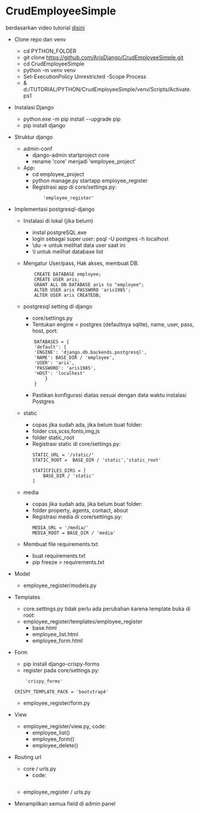 # CrudEmployeeSimple
berdasarkan video tutorial [disini](https://www.youtube.com/watch?v=N6jzspc2kds&list=PLVZjE_PlezICSdGDkJOvZyaMJ9qq5GM91&index=11&t=1598s)

- Clone repo dan venv
    - cd PYTHON_FOLDER
    - git clone https://github.com/ArisDjango/CrudEmployeeSimple.git
    - cd CrudEmployeeSimple
    - python -m venv venv
    - Set-ExecutionPolicy Unrestricted -Scope Process
    - & d:/TUTORIAL/PYTHON/CrudEmployeeSimple/venv/Scripts/Activate.ps1

- Instalasi Django
    - python.exe -m pip install --upgrade pip
    - pip install django


- Struktur django
    - admin-conf
        - django-admin startproject core
        - rename 'core' menjadi 'employee_project'
    - App:
        - cd employee_project
        - python manage.py startapp employee_register 
        - Registrasi app di core/settings.py:
            ```
                'employee_register'
            ```
- Implementasi postgresql-django
    - Instalasi di lokal (jika belum)
        - instal postgreSQL.exe
        - login sebagai super user: psql -U postgres -h localhost
        - \du -> untuk melihat data user saat ini
        - \l untuk melihat database list
    - Mengatur User/pass, Hak akses, membuat DB.
        ```
            CREATE DATABASE employee;
            CREATE USER aris;
            GRANT ALL ON DATABASE aris to "employee";
            ALTER USER aris PASSWORD 'aris1985';
            ALTER USER aris CREATEDB;
        ```
    - postgresql setting di django
        - core/settings.py
        - Tentukan engine = postgres (defaultnya sqlite), name, user, pass, host, port: 
        ```
            DATABASES = {
            'default': {
            'ENGINE': 'django.db.backends.postgresql',
            'NAME': BASE_DIR / 'employee',
            'USER': 'aris',
            'PASSWORD': 'aris1985',
            'HOST': 'localhost'
                }
            }
        ```
        - Pastikan konfigurasi diatas sesuai dengan data waktu instalasi Postgres

    - static
        - copas jika sudah ada, jika belum buat folder:
        - folder css,scss,fonts,img,js
        - folder static_root
        - Registrasi static di core/settings.py:
            ```
            STATIC_URL = '/static/'
            STATIC_ROOT =  BASE_DIR / 'static','static_root'

            STATICFILES_DIRS = [
                BASE_DIR / 'static'
            ]
            ```

    - media
        - copas jika sudah ada, jika belum buat folder:
        - folder property, agents, contact, about
        - Registrasi media di core/settings.py:
            ```
            MEDIA_URL = '/media/'
            MEDIA_ROOT = BASE_DIR / 'media'
            ```

    - Membuat file requirements.txt
        - buat requirements.txt
        - pip freeze > requirements.txt
- Model
    - employee_register/models.py


- Templates
    - core.settings.py tidak perlu ada perubahan karena template buka di root:
        <!-- - Pastikan 'bootstrap4' sudah teregister
        - `'DIRS': ['templates'],` -->
    - employee_register/templates/employee_register
        - base.html
        - employee_list.html
        - employee_form.html

- Form
    - pip install django-crispy-forms
    - register pada core/settings.py:
    ```
        'crispy_forms'
    ```
    `CRISPY_TEMPLATE_PACK = 'bootstrap4'`
    - employee_register/form.py
- View
    - employee_register/view.py, code:
        - employee_list()
        - employee_form()
        - employee_delete()
        
- Routing url
    - core / urls.py
        - code:
        ```
        ```
    - employee_register / urls.py

- Menampilkan semua field di admin panel